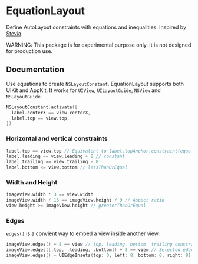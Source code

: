 # EquationLayout

Define AutoLayout constraints with equations and inequalities. Inspired by [Stevia](https://github.com/freshOS/Stevia).

WARNING: This package is for experimental purpose only. It is not designed for production use.

## Documentation

Use equations to create `NSLayoutConstant`. EquationLayout supports both UIKit and AppKit. It works for `UIView`, `UILayoutGuide`, `NSView` and `NSLayoutGuide`.

```swift
NSLayoutConstant.activate([
  label.centerX == view.centerX,
  label.top == view.top,
])
```

### Horizontal and vertical constraints

```swift
label.top == view.top // Equivalent to label.topAnchor.constraint(equalTo: view.topAnchor)
label.leading == view.leading + 8 // constant
label.trailing == view.trailing - 8
label.bottom <= view.bottom // lessThanOrEqual
```

### Width and Height

```swift
imageView.width * 3 == view.width
imageView.width / 16 == imageView.height / 9 // Aspect ratio
view.height >= imageView.height // greaterThanOrEqual
```

### Edges

`edges()` is a convient way to embed a view inside another view.

```swift
imageView.edges() + 8 == view // top, leading, bottom, trailing constrants with 8px insets
imageView.edges([.top, .leading, .bottom]) + 8 == view // Selected edges
imageView.edges() + UIEdgeInsets(top: 0, left: 8, bottom: 0, right: 8) == view // Different constants for each edge
```
